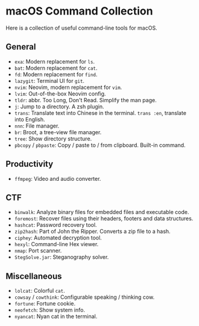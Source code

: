 # macOS Command Collection

Here is a collection of useful command-line tools for macOS.

## General

-   `exa`: Modern replacement for `ls`.
-   `bat`: Modern replacement for `cat`.
-   `fd`: Modern replacement for `find`.
-   `lazygit`: Terminal UI for `git`.
-   `nvim`: Neovim, modern replacement for `vim`.
-   `lvim`: Out-of-the-box Neovim config.
-   `tldr`: abbr. Too Long, Don't Read. Simplify the man page.
-   `j`: Jump to a directory. A zsh plugin.
-   `trans`: Translate text into Chinese in the terminal. `trans :en`, translate into English.
-   `nnn`: File manager.
-   `br`: Broot, a tree-view file manager.
-   `tree`: Show directory structure.
-   `pbcopy` / `pbpaste`: Copy / paste to / from clipboard. Built-in command.

## Productivity

-   `ffmpeg`: Video and audio converter.

## CTF

-   `binwalk`: Analyze binary files for embedded files and executable code.
-   `foremost`: Recover files using their headers, footers and data structures.
-   `hashcat`: Password recovery tool.
-   `zip2hash`: Part of John the Ripper. Converts a zip file to a hash.
-   `ciphey`: Automated decryption tool.
-   `hexyl`: Command-line Hex viewer.
-   `nmap`: Port scanner.
-   `StegSolve.jar`: Steganography solver.

## Miscellaneous

-   `lolcat`: Colorful `cat`.
-   `cowsay` / `cowthink`: Configurable speaking / thinking cow.
-   `fortune`: Fortune cookie.
-   `neofetch`: Show system info.
-   `nyancat`: Nyan cat in the terminal.